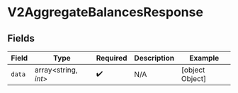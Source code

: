 # V2AggregateBalancesResponse


## Fields

| Field                | Type                 | Required             | Description          | Example              |
| -------------------- | -------------------- | -------------------- | -------------------- | -------------------- |
| `data`               | array<string, *int*> | :heavy_check_mark:   | N/A                  | [object Object]      |